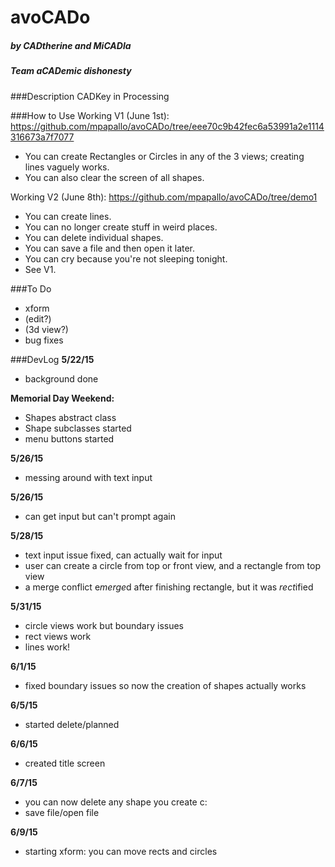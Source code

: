 # avoCADo
##### by CADtherine and MiCADla
##### Team aCADemic dishonesty

###Description 
CADKey in Processing

###How to Use
Working V1 (June 1st): https://github.com/mpapallo/avoCADo/tree/eee70c9b42fec6a53991a2e1114316673a7f7077
- You can create Rectangles or Circles in any of the 3 views; creating lines vaguely works.
- You can also clear the screen of all shapes.

Working V2 (June 8th): https://github.com/mpapallo/avoCADo/tree/demo1
- You can create lines.
- You can no longer create stuff in weird places.
- You can delete individual shapes.
- You can save a file and then open it later.
- You can cry because you're not sleeping tonight.
- See V1.

###To Do
- xform
- (edit?)
- (3d view?)
- bug fixes

###DevLog
<b>5/22/15</b>
- background done

<b>Memorial Day Weekend:</b>
- Shapes abstract class
- Shape subclasses started
- menu buttons started

<b>5/26/15</b>
- messing around with text input

<b>5/26/15</b>
- can get input but can't prompt again

<b>5/28/15</b>
- text input issue fixed, can actually wait for input
- user can create a circle from top or front view, and a rectangle from top view
- a merge conflict e<i>merge</i>d after finishing rectangle, but it was <i>rect</i>ified

<b>5/31/15</b>
- circle views work but boundary issues
- rect views work
- lines work!

<b>6/1/15</b>
- fixed boundary issues so now the creation of shapes actually works

<b>6/5/15</b>
- started delete/planned

<b>6/6/15</b>
- created title screen

<b>6/7/15</b>
- you can now delete any shape you create c:
- save file/open file

<b>6/9/15</b>
- starting xform: you can move rects and circles

